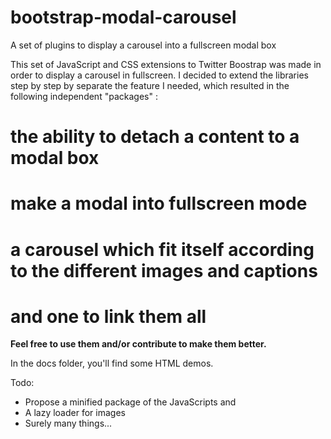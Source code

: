 bootstrap-modal-carousel
========================

A set of plugins to display a carousel into a fullscreen modal box

This set of JavaScript and CSS extensions to Twitter Boostrap was made in order to display a carousel in fullscreen. I decided to extend the libraries step by step by separate the feature I needed, which resulted in the following independent "packages" :

# the ability to detach a content to a modal box
# make a modal into fullscreen mode
# a carousel which fit itself according to the different images and captions
# and one to link them all


**Feel free to use them and/or contribute to make them better.**

In the docs folder, you'll find some HTML demos.

Todo:
* Propose a minified package of the JavaScripts and
* A lazy loader for images
* Surely many things...
